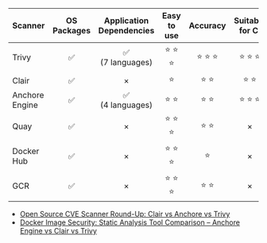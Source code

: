 | Scanner        | OS<br>Packages  | Application<br>Dependencies | Easy to use  | Accuracy    | Suitable<br>for CI  |
| -------------- | :-------------: | :-------------------------: | :----------: | :---------: | :-----------------: |
| Trivy          |       ✅        |       ✅<br>(7 languages)   |    ⭐ ⭐ ⭐    |  ⭐ ⭐ ⭐    |      ⭐ ⭐ ⭐         |
| Clair          |       ✅        |              ×              |      ⭐       |   ⭐ ⭐      |      ⭐ ⭐           |
| Anchore Engine |       ✅        |       ✅<br>(4 languages)   |     ⭐ ⭐      |   ⭐ ⭐      |     ⭐ ⭐ ⭐         |
| Quay           |       ✅        |              ×              |    ⭐ ⭐ ⭐    |   ⭐ ⭐      |        ×            |
| Docker Hub     |       ✅        |              ×              |    ⭐ ⭐ ⭐    |    ⭐        |        ×            |
| GCR            |       ✅        |              ×              |    ⭐ ⭐ ⭐    |   ⭐ ⭐      |        ×            |

- [Open Source CVE Scanner Round-Up: Clair vs Anchore vs Trivy][round-up]
- [Docker Image Security: Static Analysis Tool Comparison – Anchore Engine vs Clair vs Trivy][tool-comparison]

[round-up]: https://boxboat.com/2020/04/24/image-scanning-tech-compared/
[tool-comparison]: https://www.a10o.net/devsecops/docker-image-security-static-analysis-tool-comparison-anchore-engine-vs-clair-vs-trivy/
